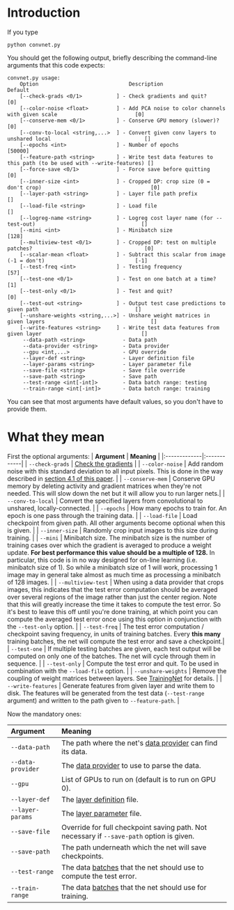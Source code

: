 # Introduction #

If you type
```
python convnet.py
```

You should get the following output, briefly describing the command-line arguments that this code expects:

```
convnet.py usage:
    Option                             Description                                                              Default 
    [--check-grads <0/1>           ] - Check gradients and quit?                                                [0]     
    [--color-noise <float>         ] - Add PCA noise to color channels with given scale                         [0]     
    [--conserve-mem <0/1>          ] - Conserve GPU memory (slower)?                                            [0]     
    [--conv-to-local <string,...>  ] - Convert given conv layers to unshared local                              []      
    [--epochs <int>                ] - Number of epochs                                                         [50000] 
    [--feature-path <string>       ] - Write test data features to this path (to be used with --write-features) []      
    [--force-save <0/1>            ] - Force save before quitting                                               [0]     
    [--inner-size <int>            ] - Cropped DP: crop size (0 = don't crop)                                   [0]     
    [--layer-path <string>         ] - Layer file path prefix                                                   []      
    [--load-file <string>          ] - Load file                                                                []      
    [--logreg-name <string>        ] - Logreg cost layer name (for --test-out)                                  []      
    [--mini <int>                  ] - Minibatch size                                                           [128]   
    [--multiview-test <0/1>        ] - Cropped DP: test on multiple patches?                                    [0]     
    [--scalar-mean <float>         ] - Subtract this scalar from image (-1 = don't)                             [-1]    
    [--test-freq <int>             ] - Testing frequency                                                        [57]    
    [--test-one <0/1>              ] - Test on one batch at a time?                                             [1]     
    [--test-only <0/1>             ] - Test and quit?                                                           [0]     
    [--test-out <string>           ] - Output test case predictions to given path                               []      
    [--unshare-weights <string,...>] - Unshare weight matrices in given layers                                  []      
    [--write-features <string>     ] - Write test data features from given layer                                []      
     --data-path <string>            - Data path                                                                        
     --data-provider <string>        - Data provider                                                                    
     --gpu <int,...>                 - GPU override                                                                     
     --layer-def <string>            - Layer definition file                                                            
     --layer-params <string>         - Layer parameter file                                                             
     --save-file <string>            - Save file override                                                               
     --save-path <string>            - Save path                                                                        
     --test-range <int[-int]>        - Data batch range: testing                                                        
     --train-range <int[-int]>       - Data batch range: training   
```

You can see that most arguments have default values, so you don't have to provide them.

# What they mean #

First the optional arguments:
| **Argument** | **Meaning** |
|:-------------|:------------|
| `--check-grads` | [Check the gradients](CheckingGradients.md) |
| `--color-noise` | Add random noise with this standard deviation to all input pixels. This is done in the way described in [section 4.1 of this paper](http://papers.nips.cc/paper/4824-imagenet-classification-with-deep-convolutional-neural-networks). |
| `--conserve-mem` | Conserve GPU memory by deleting activity and gradient matrices when they're not needed. This will slow down the net but it will allow you to run larger nets.|
| `--conv-to-local` | Convert the specified layers from convolutional to unshared, locally-connected. |
| `--epochs` | How many epochs to train for. An epoch is one pass through the training data. |
| `--load-file` | Load checkpoint from given path. All other arguments become optional when this is given. |
| `--inner-size` | Randomly crop input images to this size during training. |
| `--mini` | Minibatch size. The minibatch size is the number of training cases over which the gradient is averaged to produce a weight update. **For best performance this value should be a multiple of 128.** In particular, this code is in no way designed for on-line learning (i.e. minibatch size of 1). So while a minibatch size of 1 will work, processing 1 image may in general take almost as much time as processing a minibatch of 128 images. |
| `--multiview-test` | When using a data provider that crops images, this indicates that the test error computation should be averaged over several regions of the image rather than just the center region. Note that this will greatly increase the time it takes to compute the test error. So it's best to leave this off until you're done training, at which point you can compute the averaged test error once using this option in conjunction with the `--test-only` option. |
| `--test-freq` | The test error computation / checkpoint saving frequency, in units of training batches. Every **this many** training batches, the net will compute the test error and save a checkpoint.|
| `--test-one` | If multiple testing batches are given, each test output will be computed on only one of the batches. The net will cycle through them in sequence. |
| `--test-only` | Compute the test error and quit. To be used in combination with the `--load-file` option. |
| `--unshare-weights` | Remove the coupling of weight matrices between layers. See [TrainingNet](TrainingNet#Decouple_weight_matrices_between_layers.md) for details. |
| `--write-features` | Generate features from given layer and write them to disk. The features will be generated from the test data (`--test-range` argument) and written to the path given to `--feature-path`. |

Now the mandatory ones:

| **Argument** | **Meaning** |
|:-------------|:------------|
| `--data-path` | The path where the net's [data provider](Data.md) can find its data. |
| `--data-provider` | The [data provider](Data.md) to use to parse the data. |
| `--gpu` | List of GPUs to run on (default is to run on GPU 0). |
| `--layer-def` | The [layer definition](LayerParams#Layer_definition_file.md) file. |
| `--layer-params` | The [layer parameter](LayerParams#Layer_parameter_file.md) file. |
| `--save-file` | Override for full checkpoint saving path. Not necessary if `--save-path` option is given. |
| `--save-path` | The path underneath which the net will save checkpoints. |
| `--test-range` | The data [batches](TrainingExample.md) that the net should use to compute the test error. |
| `--train-range` | The data [batches](TrainingExample.md) that the net should use for training. |